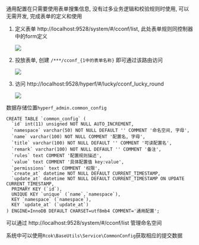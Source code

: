 通用配置在只需要使用表单搜集信息, 没有过多业务逻辑和校验规则时使用, 可以无需开发, 完成表单的定义和使用

1.  定义表单 http://localhost:9528/system/#/cconf/list, 此处表单规则同控制器中的form定义

    ![](http://qupinapptest.oss-cn-beijing.aliyuncs.com/img/DGD103.png)

2.  投放表单, 创建 `/***/cconf_{1中的表单名称}` 即可通过该路由访问

    ![](http://qupinapptest.oss-cn-beijing.aliyuncs.com/img/b9Pw1z.png)

3.  访问 http://localhost:9528/hyperf/#/lucky/cconf_lucky_round

    ![](http://qupinapptest.oss-cn-beijing.aliyuncs.com/img/I3pgnz.png)

数据存储位置`hyperf_admin.common_config`

```mysql
CREATE TABLE `common_config` (
  `id` int(11) unsigned NOT NULL AUTO_INCREMENT,
  `namespace` varchar(50) NOT NULL DEFAULT '' COMMENT '命名空间, 字母',
  `name` varchar(100) NOT NULL COMMENT '配置名, 字母',
  `title` varchar(100) NOT NULL DEFAULT '' COMMENT '可读配置名',
  `remark` varchar(100) NOT NULL DEFAULT '' COMMENT '备注',
  `rules` text COMMENT '配置规则描述',
  `value` text COMMENT '具体配置值 key:value',
  `permissions` text COMMENT '权限',
  `create_at` datetime NOT NULL DEFAULT CURRENT_TIMESTAMP,
  `update_at` datetime NOT NULL DEFAULT CURRENT_TIMESTAMP ON UPDATE CURRENT_TIMESTAMP,
  PRIMARY KEY (`id`),
  UNIQUE KEY `unique` (`name`,`namespace`),
  KEY `namespace` (`namespace`),
  KEY `update_at` (`update_at`)
) ENGINE=InnoDB DEFAULT CHARSET=utf8mb4 COMMENT='通用配置';
```

可以通过 http://localhost:9528/system/#/cconf/list 管理命名空间

系统中可以使用`Rcok\BaseUtils\Service\CommonConfig`获取相应的提交数据
